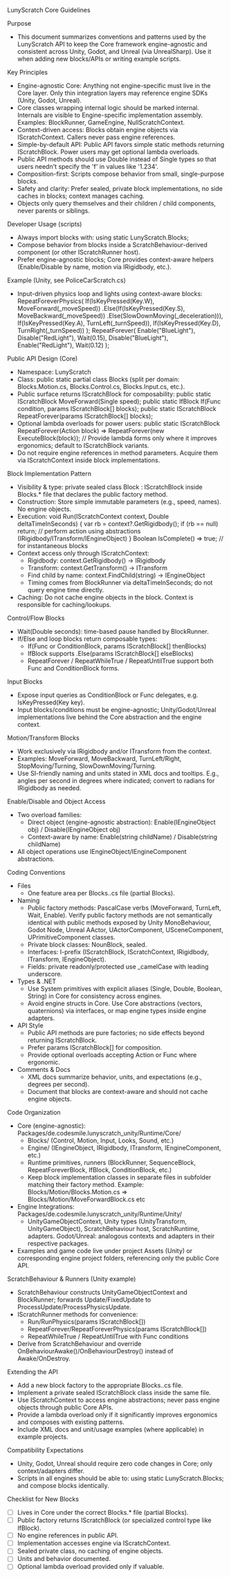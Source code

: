 LunyScratch Core Guidelines

Purpose
- This document summarizes conventions and patterns used by the LunyScratch API to keep the Core framework engine-agnostic and consistent across Unity, Godot, and Unreal (via UnrealSharp). Use it when adding new blocks/APIs or writing example scripts.

Key Principles
- Engine-agnostic Core: Anything not engine-specific must live in the Core layer. Only thin integration layers may reference engine SDKs (Unity, Godot, Unreal).
- Core classes wrapping internal logic should be marked internal. Internals are visible to Engine-specific implementation assembly. Examples: BlockRunner, GameEngine, NullScratchContext.
- Context-driven access: Blocks obtain engine objects via IScratchContext. Callers never pass engine references.
- Simple-by-default API: Public API favors simple static methods returning IScratchBlock. Power users may get optional lambda overloads.
- Public API methods should use Double instead of Single types so that users needn't specify the 'f' in values like '1.234'.
- Composition-first: Scripts compose behavior from small, single-purpose blocks.
- Safety and clarity: Prefer sealed, private block implementations, no side caches in blocks; context manages caching.
- Objects only query themselves and their children / child components, never parents or siblings. 

Developer Usage (scripts)
- Always import blocks with: using static LunyScratch.Blocks;
- Compose behavior from blocks inside a ScratchBehaviour-derived component (or other IScratchRunner host).
- Prefer engine-agnostic blocks; Core provides context-aware helpers (Enable/Disable by name, motion via IRigidbody, etc.).

Example (Unity, see PoliceCarScratch.cs)
- Input-driven physics loop and lights using context-aware blocks:
  RepeatForeverPhysics(
  If(IsKeyPressed(Key.W), MoveForward(_moveSpeed))
  .Else(If(IsKeyPressed(Key.S), MoveBackward(_moveSpeed))
  .Else(SlowDownMoving(_deceleration))),
  If(IsKeyPressed(Key.A), TurnLeft(_turnSpeed)),
  If(IsKeyPressed(Key.D), TurnRight(_turnSpeed))
  );
  RepeatForever(
  Enable("BlueLight"), Disable("RedLight"), Wait(0.15),
  Disable("BlueLight"), Enable("RedLight"), Wait(0.12)
  );

Public API Design (Core)
- Namespace: LunyScratch
- Class: public static partial class Blocks (split per domain: Blocks.Motion.cs, Blocks.Control.cs, Blocks.Input.cs, etc.).
- Public surface returns IScratchBlock for composability:
  public static IScratchBlock MoveForward(Single speed);
  public static IfBlock If(Func<Boolean> condition, params IScratchBlock[] blocks);
  public static IScratchBlock RepeatForever(params IScratchBlock[] blocks);
- Optional lambda overloads for power users:
  public static IScratchBlock RepeatForever(Action block) => RepeatForever(new ExecuteBlock(block));
  // Provide lambda forms only where it improves ergonomics; default to IScratchBlock variants.
- Do not require engine references in method parameters. Acquire them via IScratchContext inside block implementations.

Block Implementation Pattern
- Visibility & type: private sealed class <Name>Block : IScratchBlock inside Blocks.* file that declares the public factory method.
- Construction: Store simple immutable parameters (e.g., speed, names). No engine objects.
- Execution:
  void Run(IScratchContext context, Double deltaTimeInSeconds)
  {
  var rb = context?.GetRigidbody();
  if (rb == null) return;
  // perform action using abstractions (IRigidbody/ITransform/IEngineObject)
  }
  Boolean IsComplete() => true; // for instantaneous blocks
- Context access only through IScratchContext:
    - Rigidbody: context.GetRigidbody() -> IRigidbody
    - Transform: context.GetTransform() -> ITransform
    - Find child by name: context.FindChild(string) -> IEngineObject
    - Timing comes from BlockRunner via deltaTimeInSeconds; do not query engine time directly.
- Caching: Do not cache engine objects in the block. Context is responsible for caching/lookups.

Control/Flow Blocks
- Wait(Double seconds): time-based pause handled by BlockRunner.
- If/Else and loop blocks return composable types:
    - If(Func<Boolean> or ConditionBlock, params IScratchBlock[] thenBlocks)
    - IfBlock supports .Else(params IScratchBlock[] elseBlocks)
    - RepeatForever / RepeatWhileTrue / RepeatUntilTrue support both Func<Boolean> and ConditionBlock forms.

Input Blocks
- Expose input queries as ConditionBlock or Func<Boolean> delegates, e.g. IsKeyPressed(Key key).
- Input blocks/conditions must be engine-agnostic; Unity/Godot/Unreal implementations live behind the Core abstraction and the engine context.

Motion/Transform Blocks
- Work exclusively via IRigidbody and/or ITransform from the context.
- Examples: MoveForward, MoveBackward, TurnLeft/Right, StopMoving/Turning, SlowDownMoving/Turning.
- Use SI-friendly naming and units stated in XML docs and tooltips. E.g., angles per second in degrees where indicated; convert to radians for IRigidbody as needed.

Enable/Disable and Object Access
- Two overload families:
    - Direct object (engine-agnostic abstraction): Enable(IEngineObject obj) / Disable(IEngineObject obj)
    - Context-aware by name: Enable(string childName) / Disable(string childName)
- All object operations use IEngineObject/IEngineComponent abstractions.

Coding Conventions
- Files
    - One feature area per Blocks.<Area>.cs file (partial Blocks).
- Naming
    - Public factory methods: PascalCase verbs (MoveForward, TurnLeft, Wait, Enable). Verify public factory methods are not semantically identical with public methods exposed by Unity MonoBehaviour, Godot Node, Unreal AActor, UActorComponent, USceneComponent, UPrimitiveComponent classes.
    - Private block classes: <Verb>NounBlock, sealed.
    - Interfaces: I-prefix (IScratchBlock, IScratchContext, IRigidbody, ITransform, IEngineObject).
    - Fields: private readonly/protected use _camelCase with leading underscore.
- Types & .NET
    - Use System primitives with explicit aliases (Single, Double, Boolean, String) in Core for consistency across engines.
    - Avoid engine structs in Core. Use Core abstractions (vectors, quaternions) via interfaces, or map engine types inside engine adapters.
- API Style
    - Public API methods are pure factories; no side effects beyond returning IScratchBlock.
    - Prefer params IScratchBlock[] for composition.
    - Provide optional overloads accepting Action or Func where ergonomic.
- Comments & Docs
    - XML docs summarize behavior, units, and expectations (e.g., degrees per second).
    - Document that blocks are context-aware and should not cache engine objects.

Code Organization
- Core (engine-agnostic):
  Packages/de.codesmile.lunyscratch_unity/Runtime/Core/
    - Blocks/ (Control, Motion, Input, Looks, Sound, etc.)
    - Engine/ (IEngineObject, IRigidbody, ITransform, IEngineComponent, etc.)
    - Runtime primitives, runners (BlockRunner, SequenceBlock, RepeatForeverBlock, IfBlock, ConditionBlock, etc.)
  - Keep block implementation classes in separate files in subfolder matching their factory method. Example: Blocks/Motion/Blocks.Motion.cs => Blocks/Motion/MoveForwardBlock.cs etc
- Engine Integrations:
  Packages/de.codesmile.lunyscratch_unity/Runtime/Unity/
    - UnityGameObjectContext, Unity types (UnityTransform, UnityGameObject), ScratchBehaviour host, ScratchRuntime, adapters.
      Godot/Unreal: analogous contexts and adapters in their respective packages.
- Examples and game code live under project Assets (Unity) or corresponding engine project folders, referencing only the public Core API.

ScratchBehaviour & Runners (Unity example)
- ScratchBehaviour constructs UnityGameObjectContext and BlockRunner; forwards Update/FixedUpdate to ProcessUpdate/ProcessPhysicsUpdate.
- IScratchRunner methods for convenience:
    - Run/RunPhysics(params IScratchBlock[])
    - RepeatForever/RepeatForeverPhysics(params IScratchBlock[])
    - RepeatWhileTrue / RepeatUntilTrue with Func<Boolean> conditions
- Derive from ScratchBehaviour and override OnBehaviourAwake()/OnBehaviourDestroy() instead of Awake/OnDestroy.

Extending the API
- Add a new block factory to the appropriate Blocks.<Area>.cs file.
- Implement a private sealed IScratchBlock class inside the same file.
- Use IScratchContext to access engine abstractions; never pass engine objects through public Core APIs.
- Provide a lambda overload only if it significantly improves ergonomics and composes with existing patterns.
- Include XML docs and unit/usage examples (where applicable) in example projects.

Compatibility Expectations
- Unity, Godot, Unreal should require zero code changes in Core; only context/adapters differ.
- Scripts in all engines should be able to: using static LunyScratch.Blocks; and compose blocks identically.

Checklist for New Blocks
- [ ] Lives in Core under the correct Blocks.* file (partial Blocks).
- [ ] Public factory returns IScratchBlock (or specialized control type like IfBlock).
- [ ] No engine references in public API.
- [ ] Implementation accesses engine via IScratchContext.
- [ ] Sealed private class, no caching of engine objects.
- [ ] Units and behavior documented.
- [ ] Optional lambda overload provided only if valuable.
